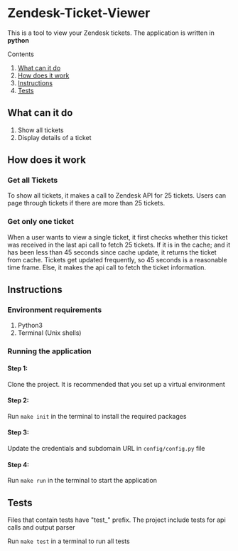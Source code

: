 
# Zendesk-Ticket-Viewer

This is a tool to view your Zendesk tickets. The application is written in **python**

Contents

1. [What can it do](#What-can-it-do)
2. [How does it work](#How-does-it-work)
3. [Instructions](##Instructions)
4. [Tests](##Tests)

## What can it do

1. Show all tickets
2. Display details of a ticket

## How does it work

### Get all Tickets
To show all tickets, it makes a call to Zendesk API for 25 tickets. Users can page through tickets if there are more than 25 tickets.
### Get only one ticket 
 When a user wants to view a single ticket, it first checks whether this ticket was received in the last api call to fetch 25 tickets. If it is in the cache; and it has been less than 45 seconds since cache update, it returns the ticket from cache. Tickets get updated frequently, so 45 seconds is a reasonable time frame. Else, it makes the api call to fetch the ticket information.
## Instructions

### Environment requirements

1. Python3
2. Terminal (Unix shells)

### Running the application

#### Step 1:

Clone the project. It is recommended that you set up a virtual environment

#### Step 2:

Run `make init` in the terminal to install the required packages

#### Step 3:

Update the credentials and subdomain URL in `config/config.py` file

#### Step 4:

Run `make run` in the terminal to start the application 


## Tests

Files that contain tests have "test_" prefix. The project include tests for api calls and output parser

Run `make test` in a terminal to run all tests



